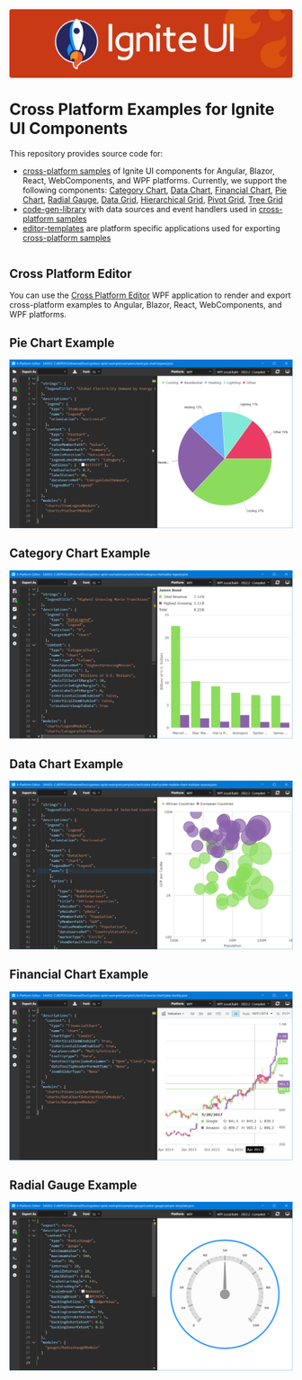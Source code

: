 
<div style="display: flex; flex-flow: row; font-family: 'Titillium Web'">
    <img style="border-radius: 0.25rem" alt="ignite-ui" src="https://raw.githubusercontent.com/IgniteUI/igniteui-xplat-docs/vnext/doc/en/images/readme/ig-banner.png"/>
</div>

# Cross Platform Examples for Ignite UI Components

This repository provides source code for:
- [cross-platform samples](./samples) of Ignite UI components for Angular, Blazor, React, WebComponents, and WPF platforms. Currently, we support the following components: [Category Chart](./samples/charts/category-chart), [Data Chart](./samples/charts/data-chart), [Financial Chart](./samples/charts/financial-chart), [Pie Chart](./samples/charts/pie-chart), [Radial Gauge](./samples/gauges/radial-gauge), [Data Grid](./samples/grids/grid), [Hierarchical Grid](./samples/grids/hierarchical-grid), [Pivot Grid](./samples/grids/pivot-grid), [Tree Grid](./samples/grids/tree-grid)
- [code-gen-library](./code-gen-library) with data sources and event handlers used in [cross-platform samples](./samples)
- [editor-templates](./editor-templates) are platform specific applications used for exporting [cross-platform samples](./samples)

<div style="display: flex; flex-flow: row; font-family: 'Titillium Web'">
    <!-- <div style="font-size: 2.5rem; align-self: start; justify-content: start; margin: 0px; margin-left: 0.5rem; margin-right: 0.5rem; ">Examples</div> -->
    <!-- <img height="70px" style="border-radius: 0.25rem" alt="ignite-ui" src="./browser/public/logo-ignite-ui.svg"/> -->
    <!-- <div style="font-size: 2.5rem; margin: 0px; margin-left: 0.5rem; margin-right: 0.5rem; color: white; ">for Web Components </div> -->
</div>

## Cross Platform Editor

You can use the [Cross Platform Editor](https://infragistics.visualstudio.com/NetAdvantage/_git/ig-editor-desktop) WPF application to render and export cross-platform examples to Angular, Blazor, React, WebComponents, and WPF platforms.

## Pie Chart Example
<img src="./notes/pie-chart.png"  />

## Category Chart Example
<img src="./notes/category-chart.png"  />

## Data Chart Example
<img src="./notes/data-chart.png" />

## Financial Chart Example
<img src="./notes/financial-chart.png"  />

## Radial Gauge Example
<img src="./notes/radial-gauge.png"  />
